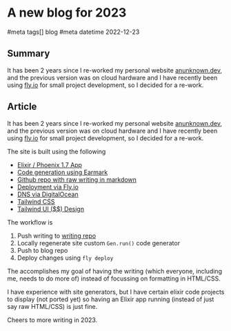 # A new blog for 2023
#meta tags[] blog
#meta datetime 2022-12-23

## Summary

It has been 2 years since I re-worked my personal website
[anunknown.dev](https://anunknown.dev), and the previous
version was on cloud hardware and I have recently
been using [fly.io](https://fly.io) for small
project development, so I decided for a re-work.


## Article

It has been 2 years since I re-worked my personal website
[anunknown.dev](https://anunknown.dev), and the previous
version was on cloud hardware and I have recently
been using [fly.io](https://fly.io) for small
project development, so I decided for a re-work.

The site is built using the following

* [Elixir / Phoenix 1.7 App](https://www.phoenixframework.org)
* [Code generation using Earmark](https://github.com/pragdave/earmark)
* [Github repo with raw writing in markdown](https://github.com/aforward/writing)
* [Deployment via Fly.io](https://hexdocs.pm/phoenix/fly.html)
* [DNS via DigitalOcean](https://www.digitalocean.com)
* [Tailwind CSS](https://tailwindcss.com)
* [Tailwind UI ($$) Design](https://tailwindui.com)

The workflow is

1. Push writing to [writing repo](https://github.com/aforward/writing)
2. Locally regenerate site custom `Gen.run()` code generator
3. Push to blog repo
4. Deploy changes using `fly deploy`

The accomplishes my goal of having the writing (which everyone, including me,
needs to do more of) instead of focussing on formatting in HTML/CSS.

I have experience with site generators, but I have certain elixir code projects
to display (not ported yet) so having an Elixir app running (instead of just
say raw HTML/CSS) is just fine.

Cheers to more writing in 2023.
